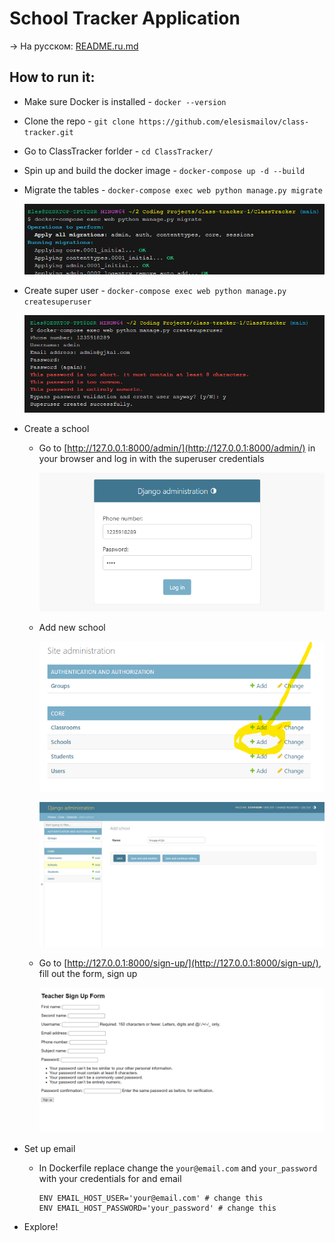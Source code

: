 # School Tracker Application

-> На русском: [README.ru.md](https://github.com/elesismailov/class-tracker/blob/main/README.ru.md)

## How to run it:
- Make sure Docker is installed - `docker --version`
- Clone the repo - `git clone https://github.com/elesismailov/class-tracker.git`
- Go to ClassTracker forlder - `cd ClassTracker/`
- Spin up and build the docker image - `docker-compose up -d --build`
- Migrate the tables - `docker-compose exec web python manage.py migrate`
    
    ![Untitled](Readme%20md%20e9ef56d06b614c28bc1ea42d2bfdc393/Untitled.png)
    
- Create super user - `docker-compose exec web python manage.py createsuperuser`
    
    ![Untitled](Readme%20md%20e9ef56d06b614c28bc1ea42d2bfdc393/Untitled%201.png)
    
- Create a school
    - Go to [http://127.0.0.1:8000/admin/](http://127.0.0.1:8000/admin/) in your browser and log in with the superuser credentials
        
        ![Untitled](Readme%20md%20e9ef56d06b614c28bc1ea42d2bfdc393/Untitled%202.png)
        
    - Add new school
        
        ![Untitled](Readme%20md%20e9ef56d06b614c28bc1ea42d2bfdc393/Untitled%203.png)
        
        ![Untitled](Readme%20md%20e9ef56d06b614c28bc1ea42d2bfdc393/Untitled%204.png)
        
    - Go to [http://127.0.0.1:8000/sign-up/](http://127.0.0.1:8000/sign-up/), fill out the form, sign up
        
        ![Untitled](Readme%20md%20e9ef56d06b614c28bc1ea42d2bfdc393/Untitled%205.png)
        
- Set up email
    - In Dockerfile replace change the `your@email.com` and `your_password` with your credentials for and email
        
        ```docker
        ENV EMAIL_HOST_USER='your@email.com' # change this
        ENV EMAIL_HOST_PASSWORD='your_password' # change this
        ```
        
- Explore!